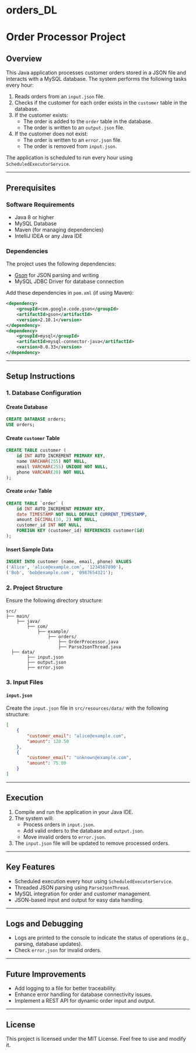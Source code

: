 # orders_DL
# Order Processor Project

## Overview

This Java application processes customer orders stored in a JSON file and interacts with a MySQL database. The system performs the following tasks every hour:

1. Reads orders from an `input.json` file.
2. Checks if the customer for each order exists in the `customer` table in the database.
3. If the customer exists:
   - The order is added to the `order` table in the database.
   - The order is written to an `output.json` file.
4. If the customer does not exist:
   - The order is written to an `error.json` file.
   - The order is removed from `input.json`.

The application is scheduled to run every hour using `ScheduledExecutorService`.

---

## Prerequisites

### Software Requirements

- Java 8 or higher
- MySQL Database
- Maven (for managing dependencies)
- IntelliJ IDEA or any Java IDE

### Dependencies

The project uses the following dependencies:

- [Gson](https://github.com/google/gson) for JSON parsing and writing
- MySQL JDBC Driver for database connection

Add these dependencies in `pom.xml` (if using Maven):

```xml
<dependency>
    <groupId>com.google.code.gson</groupId>
    <artifactId>gson</artifactId>
    <version>2.10.1</version>
</dependency>
<dependency>
    <groupId>mysql</groupId>
    <artifactId>mysql-connector-java</artifactId>
    <version>8.0.33</version>
</dependency>
```

---

## Setup Instructions

### 1. Database Configuration

#### Create Database

```sql
CREATE DATABASE orders;
USE orders;
```

#### Create `customer` Table

```sql
CREATE TABLE customer (
    id INT AUTO_INCREMENT PRIMARY KEY,
    name VARCHAR(255) NOT NULL,
    email VARCHAR(255) UNIQUE NOT NULL,
    phone VARCHAR(20) NOT NULL
);
```

#### Create `order` Table

```sql
CREATE TABLE `order` (
    id INT AUTO_INCREMENT PRIMARY KEY,
    date TIMESTAMP NOT NULL DEFAULT CURRENT_TIMESTAMP,
    amount DECIMAL(10, 2) NOT NULL,
    customer_id INT NOT NULL,
    FOREIGN KEY (customer_id) REFERENCES customer(id)
);
```

#### Insert Sample Data

```sql
INSERT INTO customer (name, email, phone) VALUES
('Alice', 'alice@example.com', '1234567890'),
('Bob', 'bob@example.com', '0987654321');
```

### 2. Project Structure

Ensure the following directory structure:

```
src/
├── main/
    ├── java/
        ├── com/
            ├── example/
                ├── orders/
                    ├── OrderProcessor.java
                    ├── ParseJsonThread.java
  ├── data/
        ├── input.json
        ├── output.json
        ├── error.json
```

### 3. Input Files

#### `input.json`

Create the `input.json` file in `src/resources/data/` with the following structure:

```json
[
    {
        "customer_email": "alice@example.com",
        "amount": 120.50
    },
    {
        "customer_email": "unknown@example.com",
        "amount": 75.00
    }
]
```

---

## Execution

1. Compile and run the application in your Java IDE.
2. The system will:
   - Process orders in `input.json`.
   - Add valid orders to the database and `output.json`.
   - Move invalid orders to `error.json`.
3. The `input.json` file will be updated to remove processed orders.

---

## Key Features

- Scheduled execution every hour using `ScheduledExecutorService`.
- Threaded JSON parsing using `ParseJsonThread`.
- MySQL integration for order and customer management.
- JSON-based input and output for easy data handling.

---

## Logs and Debugging

- Logs are printed to the console to indicate the status of operations (e.g., parsing, database updates).
- Check `error.json` for invalid orders.

---

## Future Improvements

- Add logging to a file for better traceability.
- Enhance error handling for database connectivity issues.
- Implement a REST API for dynamic order input and output.

---

## License

This project is licensed under the MIT License. Feel free to use and modify it.

